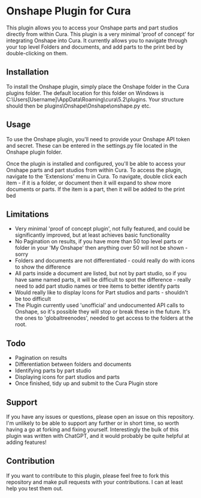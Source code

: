 # Onshape Plugin for Cura

This plugin allows you to access your Onshape parts and part studios directly from within Cura. This plugin is a very minimal 'proof of concept' for integrating Onshape into Cura. It currently allows you to navigate through your top level Folders and documents, and add parts to the print bed by double-clicking on them.

## Installation
To install the Onshape plugin, simply place the Onshape folder in the Cura plugins folder. The default location for this folder on Windows is C:\Users\[Username]\AppData\Roaming\cura\5.2\plugins. Your structure should then be plugins\Onshape\Onshape\onshape.py etc.

## Usage
To use the Onshape plugin, you'll need to provide your Onshape API token and secret. These can be entered in the settings.py file located in the Onshape plugin folder.

Once the plugin is installed and configured, you'll be able to access your Onshape parts and part studios from within Cura. To access the plugin, navigate to the 'Extensions' menu in Cura.
To navigate, double click each item - if it is a folder, or document then it will expand to show more documents or parts. 
If the item is a part, then it will be added to the print bed

## Limitations
- Very minimal 'proof of concept plugin', not fully featured, and could be significantly improved, but at least achieves basic functionality
- No Pagination on results, if you have more than 50 top level parts or folder in your 'My Onshape' then anything over 50 will not be shown - sorry
- Folders and documents are not differentiated - could really do with icons to show the difference
- All parts inside a document are listed, but not by part studio, so if you have same named parts, it will be difficult to spot the difference - really need to add part studio names or tree items to better identify parts
- Would really like to display Icons for Part studios and parts - shouldn't be too difficult
- The Plugin currently used 'unofficial' and undocumented API calls to Onshape, so it's possible they will stop or break these in the future. It's the ones to 'globaltreenodes', needed to get access to the folders at the root.

## Todo
- Pagination on results
- Differentiation between folders and documents
- Identifying parts by part studio
- Displaying icons for part studios and parts
- Once finished, tidy up and submit to the Cura Plugin store

## Support
If you have any issues or questions, please open an issue on this repository. I'm unlikely to be able to support any further or in short time, so worth having a go at forking and fixing yourself. Interestingly the bulk of this plugin was written with ChatGPT, and it would probably be quite helpful at adding features!

## Contribution
If you want to contribute to this plugin, please feel free to fork this repository and make pull requests with your contributions. I can at least help you test them out.